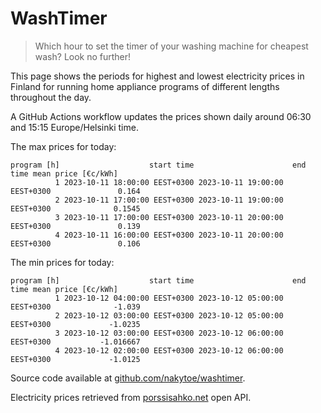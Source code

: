 
# WashTimer

> Which hour to set the timer of your washing machine for cheapest wash? Look no further!

This page shows the periods for highest and lowest electricity prices in Finland 
for running home appliance programs of different lengths throughout the day. 

A GitHub Actions workflow updates the prices shown daily around 06:30 and 15:15 Europe/Helsinki time.

The max prices for today:

	program [h]                    start time                      end time mean price [€c/kWh]
	          1 2023-10-11 18:00:00 EEST+0300 2023-10-11 19:00:00 EEST+0300               0.164
	          2 2023-10-11 17:00:00 EEST+0300 2023-10-11 19:00:00 EEST+0300              0.1545
	          3 2023-10-11 17:00:00 EEST+0300 2023-10-11 20:00:00 EEST+0300               0.139
	          4 2023-10-11 16:00:00 EEST+0300 2023-10-11 20:00:00 EEST+0300               0.106

The min prices for today:

	program [h]                    start time                      end time mean price [€c/kWh]
	          1 2023-10-12 04:00:00 EEST+0300 2023-10-12 05:00:00 EEST+0300              -1.039
	          2 2023-10-12 03:00:00 EEST+0300 2023-10-12 05:00:00 EEST+0300             -1.0235
	          3 2023-10-12 03:00:00 EEST+0300 2023-10-12 06:00:00 EEST+0300           -1.016667
	          4 2023-10-12 02:00:00 EEST+0300 2023-10-12 06:00:00 EEST+0300             -1.0125


Source code available at [github.com/nakytoe/washtimer](https://github.com/nakytoe/washtimer).

Electricity prices retrieved from [porssisahko.net](https://porssisahko.net/api) open API.
